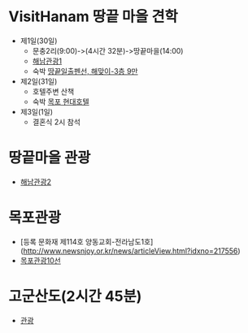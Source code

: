 # VisitHanam 땅끝 마을 견학
* 제1일(30일)
  * 문충2리(9:00)->(4시간 32분)->땅끝마을(14:00)
  * [해남관광1](http://naver.me/5ElXbEJH)
  * 숙박 [땅끝일출펜선, 해맞이-3층 9만](http://xn--l00b16g8ymw8f9pillj.com/)
* 제2일(31일)
  * 호텔주변 산책 
  * 숙박 [목포 현대호텔](https://travel.interpark.com/checkinnow/orderConfirm/200113101286)
* 제3일(1일)
  * 결혼식 2시 참석

# 땅끝마을 관광
  * [해남관광2](http://naver.me/5ElXbEJH)

# 목포관광
* [등록 문화재 제114호 양동교회-전라남도1호] (http://www.newsnjoy.or.kr/news/articleView.html?idxno=217556)
* [목포관광10선](https://www.tripadvisor.co.kr/Attractions-g1074117-Activities-Mokpo_Jeollanam_do.html)

# 고군산도(2시간 45분) 
  * [관광](https://www.mk.co.kr/news/culture/view/2019/06/438339/)
